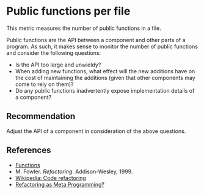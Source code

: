 # Public functions per file
This metric measures the number of public functions in a file.

Public functions are the API between a component and other parts of a program. As such, it makes sense to monitor the number of public functions and consider the following questions:

* Is the API too large and unwieldy?
* When adding new functions, what effect will the new additions have on the cost of maintaining the additions (given that other components may come to rely on them)?
* Do any public functions inadvertently expose implementation details of a component?

## Recommendation
Adjust the API of a component in consideration of the above questions.


## References
* [Functions](http://www.cplusplus.com/doc/tutorial/functions/)
* M. Fowler. *Refactoring*. Addison-Wesley, 1999.
* [Wikipedia: Code refactoring](https://en.wikipedia.org/wiki/Code_refactoring)
* [Refactoring as Meta Programming?](http://www.jot.fm/issues/issue_2005_01/column1/)
